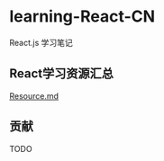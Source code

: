 # learning-React-CN
React.js 学习笔记

## React学习资源汇总
[Resource.md](https://github.com/sepmein/learning-React-CN/blob/master/resources.md)

## 贡献
TODO
